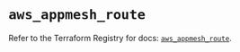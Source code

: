 # `aws_appmesh_route`

Refer to the Terraform Registry for docs: [`aws_appmesh_route`](https://registry.terraform.io/providers/hashicorp/aws/5.87.0/docs/resources/appmesh_route).
